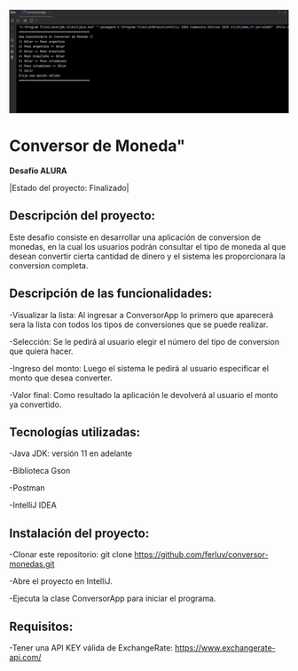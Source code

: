 ![Demo consola](https://github.com/ferluv/conversor-monedas/blob/main/images/convertidor%20de%20monedas.png?raw=true)

# Conversor de Moneda"
**Desafío ALURA**

|Estado del proyecto: Finalizado|

## Descripción del proyecto:

Este desafío consiste en desarrollar una aplicación de conversion de monedas, en la cual los usuarios podrán consultar el tipo de moneda al que desean convertir cierta cantidad de dinero y el sistema les proporcionara la conversion completa.

## Descripción de las funcionalidades:

-Visualizar la lista: Al ingresar a ConversorApp lo primero que aparecerá sera la lista con todos los tipos de conversiones que se puede realizar.

-Selección: Se le pedirá al usuario elegir el número del tipo de conversion que quiera hacer.

-Ingreso del monto: Luego el sistema le pedirá al usuario especificar el monto que desea converter.

-Valor final: Como resultado la aplicación le devolverá al usuario el monto ya convertido.

## Tecnologías utilizadas:

-Java JDK: versión 11 en adelante

-Biblioteca Gson

-Postman

-IntelliJ IDEA

## Instalación del proyecto:

-Clonar este repositorio: git clone https://github.com/ferluv/conversor-monedas.git

-Abre el proyecto en IntelliJ.

-Ejecuta la clase ConversorApp para iniciar el programa.

## Requisitos:

-Tener una API KEY válida de ExchangeRate: https://www.exchangerate-api.com/
